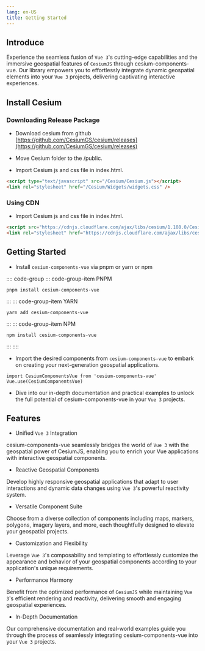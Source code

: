 ```yaml
---
lang: en-US
title: Getting Started
---
```


## Introduce

Experience the seamless fusion of `Vue 3`'s cutting-edge capabilities and the immersive geospatial features of `CesiumJS` through cesium-components-vue. Our library empowers you to effortlessly integrate dynamic geospatial elements into your `Vue 3` projects, delivering captivating interactive experiences.

## Install Cesium

### Downloading Release Package 

- Download cesium from github [https://github.com/CesiumGS/cesium/releases](https://github.com/CesiumGS/cesium/releases)

- Move Cesium folder to the /public.

- Import Cesium js and css file in index.html.

```html
<script type="text/javascript" src="/Cesium/Cesium.js"></script>
<link rel="stylesheet" href="/Cesium/Widgets/widgets.css" />
```

### Using CDN

- Import Cesium js and css file in index.html.

```html
<script src="https://cdnjs.cloudflare.com/ajax/libs/cesium/1.108.0/Cesium.js" integrity="sha512-x4px4C+PHoAP0tAGI1XA1164gN+pT88gY5wpP4j4Nokmg75f5RJ9HOyzLNx6usrbtmzZFaGbPxdYgeEnptqbqA==" crossorigin="anonymous" referrerpolicy="no-referrer"></script>
<link rel="stylesheet" href="https://cdnjs.cloudflare.com/ajax/libs/cesium/1.108.0/Widgets/widgets.min.css" integrity="sha512-B5b+YSvAqAIXLgYMg42Tc9KmdoYyGQt2G13igHZaDPitOzeO6hUsMkz8uhNg24eRbPcTivMcQ55/FhyxzcCFVQ==" crossorigin="anonymous" referrerpolicy="no-referrer" />
```

## Getting Started

- Install `cesium-components-vue` via pnpm or yarn or npm

:::: code-group
::: code-group-item PNPM

```bash:no-line-numbers
pnpm install cesium-components-vue
```

:::
::: code-group-item YARN

```bash:no-line-numbers
yarn add cesium-components-vue
```

:::
::: code-group-item NPM

```bash:no-line-numbers
npm install cesium-components-vue
```

:::
::::

- Import the desired components from `cesium-components-vue` to embark on creating your next-generation geospatial applications.

```js:no-line-numbers
import CesiumComponentsVue from 'cesium-components-vue'
Vue.use(CesiumComponentsVue)
```

- Dive into our in-depth documentation and practical examples to unlock the full potential of cesium-components-vue in your `Vue 3` projects.

## Features

- Unified `Vue 3` Integration

cesium-components-vue seamlessly bridges the world of `Vue 3` with the geospatial power of CesiumJS, enabling you to enrich your Vue applications with interactive geospatial components.

- Reactive Geospatial Components

Develop highly responsive geospatial applications that adapt to user interactions and dynamic data changes using `Vue 3`'s powerful reactivity system.

- Versatile Component Suite

Choose from a diverse collection of components including maps, markers, polygons, imagery layers, and more, each thoughtfully designed to elevate your geospatial projects.

- Customization and Flexibility

Leverage `Vue 3`'s composability and templating to effortlessly customize the appearance and behavior of your geospatial components according to your application's unique requirements.

- Performance Harmony

Benefit from the optimized performance of `CesiumJS` while maintaining `Vue 3`'s efficient rendering and reactivity, delivering smooth and engaging geospatial experiences.

- In-Depth Documentation

Our comprehensive documentation and real-world examples guide you through the process of seamlessly integrating cesium-components-vue into your `Vue 3` projects.
